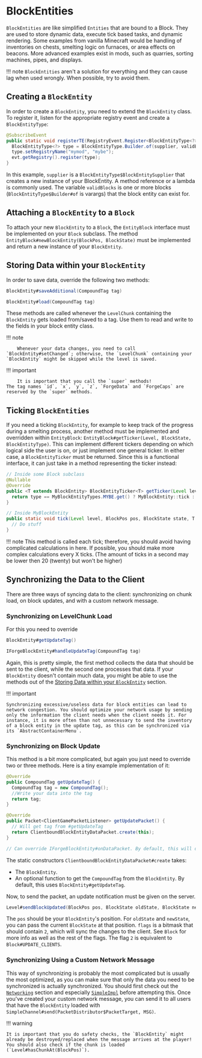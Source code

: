 # BlockEntities

`BlockEntities` are like simplified `Entities` that are bound to a Block.
They are used to store dynamic data, execute tick based tasks, and dynamic rendering.
Some examples from vanilla Minecraft would be handling of inventories on chests, smelting logic on furnaces, or area effects on beacons.
More advanced examples exist in mods, such as quarries, sorting machines, pipes, and displays.

!!! note
    `BlockEntities` aren't a solution for everything and they can cause lag when used wrongly.
    When possible, try to avoid them.

## Creating a `BlockEntity`

In order to create a `BlockEntity`, you need to extend the `BlockEntity` class.
To register it, listen for the appropriate registry event and create a `BlockEntityType`:
```java
@SubscribeEvent
public static void registerTE(RegistryEvent.Register<BlockEntityType<?>> evt) {
  BlockEntityType<?> type = BlockEntityType.Builder.of(supplier, validBlocks).build(null);
  type.setRegistryName("mymod", "mybe");
  evt.getRegistry().register(type);
}
```
In this example, `supplier` is a `BlockEntityType$BlockEntitySupplier` that creates a new instance of your BlockEntity. A method reference or a lambda is commonly used. The variable `validBlocks` is one or more blocks (`BlockEntityType$Builder#of` is varargs) that the block entity can exist for.

## Attaching a `BlockEntity` to a `Block`

To attach your new `BlockEntity` to a `Block`, the `EntityBlock` interface must be implemented on your `Block` subclass. The method `EntityBlock#newBlockEntity(BlockPos, BlockState)` must be implemented and return a new instance of your `BlockEntity`.

## Storing Data within your `BlockEntity`

In order to save data, override the following two methods:
```java
BlockEntity#saveAdditional(CompoundTag tag)

BlockEntity#load(CompoundTag tag)
```
These methods are called whenever the `LevelChunk` containing the `BlockEntity` gets loaded from/saved to a tag.
Use them to read and write to the fields in your block entity class.

!!! note

		Whenever your data changes, you need to call `BlockEntity#setChanged`; otherwise, the `LevelChunk` containing your `BlockEntity` might be skipped while the level is saved.

!!! important

		It is important that you call the `super` methods!
    The tag names `id`, `x`, `y`, `z`, `ForgeData` and `ForgeCaps` are reserved by the `super` methods.

## Ticking `BlockEntities`

If you need a ticking `BlockEntity`, for example to keep track of the progress during a smelting process, another method must be implemented and overridden within `EntityBlock`: `EntityBlock#getTicker(Level, BlockState, BlockEntityType)`. This can implement different tickers depending on which logical side the user is on, or just implement one general ticker. In either case, a `BlockEntityTicker` must be returned. Since this is a functional interface, it can just take in a method representing the ticker instead:

```java
// Inside some Block subclass
@Nullable
@Override
public <T extends BlockEntity> BlockEntityTicker<T> getTicker(Level level, BlockState state, BlockEntityType<T> type) {
  return type == MyBlockEntityTypes.MYBE.get() ? MyBlockEntity::tick : null;
}

// Inside MyBlockEntity
public static void tick(Level level, BlockPos pos, BlockState state, T blockEntity) {
  // Do stuff
}
```

!!! note
    This method is called each tick; therefore, you should avoid having complicated calculations in here.
    If possible, you should make more complex calculations every X ticks.
    (The amount of ticks in a second may be lower then 20 (twenty) but won't be higher)

## Synchronizing the Data to the Client

There are three ways of syncing data to the client: synchronizing on chunk load, on block updates, and with a custom network message.

### Synchronizing on LevelChunk Load

For this you need to override
```java
BlockEntity#getUpdateTag()

IForgeBlockEntity#handleUpdateTag(CompoundTag tag)
```
Again, this is pretty simple, the first method collects the data that should be sent to the client,
while the second one processes that data. If your `BlockEntity` doesn't contain much data, you might be able to use the methods out of the [Storing Data within your `BlockEntity`][storing-data] section.

!!! important

    Synchronizing excessive/useless data for block entities can lead to network congestion. You should optimize your network usage by sending only the information the client needs when the client needs it. For instance, it is more often than not unnecessary to send the inventory of a block entity in the update tag, as this can be synchronized via its `AbstractContainerMenu`.

### Synchronizing on Block Update

This method is a bit more complicated, but again you just need to override two or three methods.
Here is a tiny example implementation of it:
```java
@Override
public CompoundTag getUpdateTag() {
  CompoundTag tag = new CompoundTag();
  //Write your data into the tag
  return tag;
}

@Override
public Packet<ClientGamePacketListener> getUpdatePacket() {
  // Will get tag from #getUpdateTag
  return ClientboundBlockEntityDataPacket.create(this);
}

// Can override IForgeBlockEntity#onDataPacket. By default, this will defer to the #load.
```
The static constructors `ClientboundBlockEntityDataPacket#create` takes:

* The `BlockEntity`.
* An optional function to get the `CompoundTag` from the `BlockEntity`. By default, this uses `BlockEntity#getUpdateTag`.

Now, to send the packet, an update notification must be given on the server.
```java
Level#sendBlockUpdated(BlockPos pos, BlockState oldState, BlockState newState, int flags)
```
The `pos` should be your `BlockEntity`'s position.
For `oldState` and `newState`, you can pass the current `BlockState` at that position.
`flags` is a bitmask that should contain `2`, which will sync the changes to the client. See `Block` for more info as well as the rest of the flags. The flag `2` is equivalent to `Block#UPDATE_CLIENTS`.

### Synchronizing Using a Custom Network Message

This way of synchronizing is probably the most complicated but is usually the most optimized,
as you can make sure that only the data you need to be synchronized is actually synchronized.
You should first check out the [`Networking`][networking] section and especially [`SimpleImpl`][simple_impl] before attempting this.
Once you've created your custom network message, you can send it to all users that have the `BlockEntity` loaded with `SimpleChannel#send(PacketDistributor$PacketTarget, MSG)`.

!!! warning

    It is important that you do safety checks, the `BlockEntity` might already be destroyed/replaced when the message arrives at the player!
    You should also check if the chunk is loaded (`Level#hasChunkAt(BlockPos)`).

[storing-data]: #storing-data-within-your-blockentity
[networking]: ../networking/index.md
[simple_impl]: ../networking/simpleimpl.md
